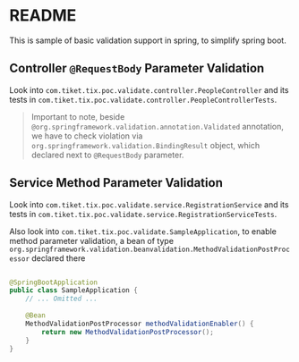 # README

This is sample of basic validation support in spring, to simplify spring boot.

## Controller ```@RequestBody``` Parameter Validation

Look into ```com.tiket.tix.poc.validate.controller.PeopleController``` and its tests in ```com.tiket.tix.poc.validate.controller.PeopleControllerTests```.

> Important to note, beside ```@org.springframework.validation.annotation.Validated``` annotation, we have to check violation via ```org.springframework.validation.BindingResult``` object, which declared next to ```@RequestBody``` parameter.

## Service Method Parameter Validation

Look into ```com.tiket.tix.poc.validate.service.RegistrationService``` and its tests in ```com.tiket.tix.poc.validate.service.RegistrationServiceTests```.

Also look into ```com.tiket.tix.poc.validate.SampleApplication```, to enable method parameter validation, a bean of type ```org.springframework.validation.beanvalidation.MethodValidationPostProcessor``` declared there

```java

@SpringBootApplication
public class SampleApplication {
    // ... Omitted ...
    
    @Bean
    MethodValidationPostProcessor methodValidationEnabler() {
        return new MethodValidationPostProcessor();
    }
}

```
